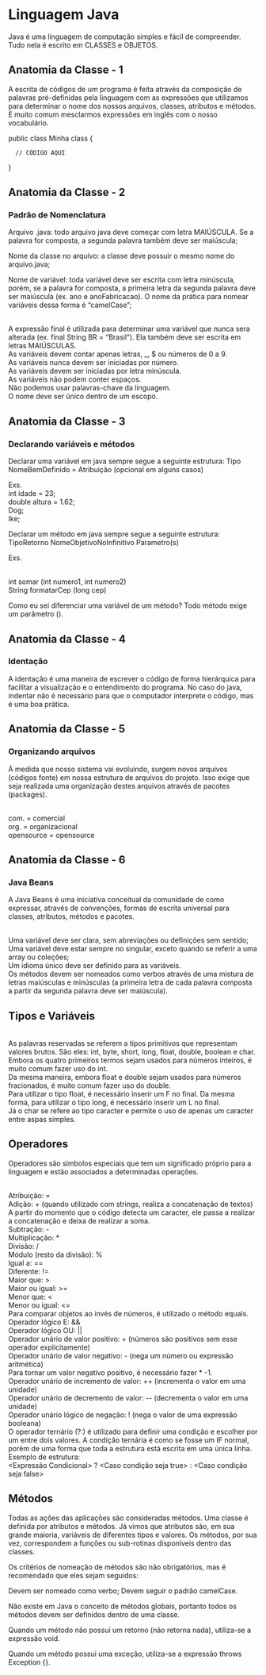 # Linguagem Java

Java é uma linguagem de computação simples e fácil de compreender. Tudo nela é escrito em CLASSES e OBJETOS.

## Anatomia da Classe - 1

A escrita de códigos de um programa é feita através da composição de palavras pré-definidas pela linguagem com as expressões que utilizamos para determinar o nome dos nossos arquivos, classes, atributos e métodos.
<br/>É muito comum mesclarmos expressões em inglês com o nosso vocabulário.

public class Minha class {

      // CÓDIGO AQUI
}

## Anatomia da Classe - 2
### Padrão de Nomenclatura

Arquivo .java: todo arquivo java deve começar com letra MAIÚSCULA. Se a palavra for composta, a segunda palavra também deve ser maiúscula;

Nome da classe no arquivo: a classe deve possuir o mesmo nome do arquivo.java;

Nome de variável: toda variável deve ser escrita com letra minúscula, porém, se a palavra for composta, a primeira letra da segunda palavra deve ser maiúscula (ex. ano e anoFabricacao). O nome da prática para nomear variáveis dessa forma é “camelCase”;

<br/>A expressão final é utilizada para determinar uma variável que nunca sera alterada (ex. final String BR = “Brasil”). Ela também deve ser escrita em letras MAIÚSCULAS.
<br/>As variáveis devem contar apenas letras, _, $ ou números de 0 a 9.
<br/>As variáveis nunca devem ser iniciadas por número.
<br/>As variáveis devem ser iniciadas por letra minúscula.
<br/>As variáveis não podem conter espaços.
<br/>Não podemos usar palavras-chave da linguagem.
<br/>O nome deve ser único dentro de um escopo.

## Anatomia da Classe - 3
### Declarando variáveis e métodos

Declarar uma variável em java sempre segue a seguinte estrutura:
Tipo NomeBemDefinido = Atribuição (opcional em alguns casos)

Exs.
<br/>int idade = 23;
<br/>double altura = 1.62;
<br/>Dog;
<br/>Ike;


Declarar um método em java sempre segue a seguinte estrutura:
TipoRetorno NomeObjetivoNoInfinitivo Parametro(s)

Exs.

<br/>int somar (int numero1, int numero2)
<br/>String formatarCep (long cep)

Como eu sei diferenciar uma variável de um método? Todo método exige um parâmetro ().

## Anatomia da Classe - 4
### Identação

A identação é uma maneira de escrever o código de forma hierárquica para facilitar a visualização e o entendimento do programa.
No caso do java, indentar não é necessário para que o computador interprete o código, mas é uma boa prática.

## Anatomia da Classe - 5
### Organizando arquivos

À medida que nosso sistema vai evoluindo, surgem novos arquivos (códigos fonte) em nossa estrutura de arquivos do projeto.
Isso exige que seja realizada uma organização destes arquivos através de pacotes (packages).

<br/>com. = comercial
<br/>org. = organizacional
<br/>opensource = opensource

## Anatomia da Classe - 6
### Java Beans

A Java Beans é uma iniciativa conceitual da comunidade de como expressar, através de convenções, formas de escrita universal para classes, atributos, métodos e pacotes.

<br/>Uma variável deve ser clara, sem abreviações ou definições sem sentido;
<br/>Uma variável deve estar sempre no singular, exceto quando se referir a  uma array ou coleções;
<br/>Um idioma único deve ser definido para as variáveis.
<br/>Os métodos devem ser nomeados como verbos através de uma mistura de letras maiúsculas e minúsculas (a primeira letra de cada palavra composta a partir da segunda palavra deve ser maiúscula). 

## Tipos e Variáveis

<br/>As palavras reservadas se referem a tipos primitivos que representam valores brutos. São eles: int, byte, short, long, float, double, boolean e char.
<br/>Embora os quatro primeiros termos sejam usados para números inteiros, é muito comum fazer uso do int.
<br/>Da mesma maneira, embora float e double sejam usados para números fracionados, é muito comum fazer uso do double.
<br/>Para utilizar o tipo float, é necessário inserir um F no final. Da mesma forma, para utilizar o tipo long, é necessário inserir um L no final.
<br/>Já o char se refere ao tipo caracter e permite o uso de apenas um caracter entre aspas simples.

## Operadores

Operadores são símbolos especiais que tem um significado próprio para a linguagem e estão associados a determinadas operações.

<br/>Atribuição: =
<br/>Adição: + (quando utilizado com strings, realiza a concatenação de textos)
<br/>A partir do momento que o código detecta um caracter, ele passa a realizar a concatenação e deixa de realizar a soma.
<br/>Subtração: -
<br/>Multiplicação: *
<br/>Divisão: /
<br/>Módulo (resto da divisão): %
<br/>Igual a: ==
<br/>Diferente: !=
<br/>Maior que: >
<br/>Maior ou igual: >=
<br/>Menor que: <
<br/>Menor ou igual: <=
<br/>Para comparar objetos ao invés de números, é utilizado o método equals.
<br/>Operador lógico E: &&
<br/>Operador lógico OU: ||
<br/>Operador unário de valor positivo: + (números são positivos sem esse operador explicitamente)
<br/>Operador unário de valor negativo: - (nega um número ou expressão aritmética)
<br/>Para tornar um valor negativo positivo, é necessário fazer * -1.
<br/>Operador unário de incremento de valor: ++ (incrementa o valor em uma unidade)
<br/>Operador unário de decremento de valor: -- (decrementa o valor em uma unidade)
<br/>Operador unário lógico de negação: ! (nega o valor de uma expressão booleana)
<br/>O operador ternário (?:) é utilizado para definir uma condição e escolher por um entre dois valores. A condição ternária é como se fosse um IF normal, porém de uma forma que toda a estrutura está escrita em uma única linha.
<br/>Exemplo de estrutura:
<br/><Expressão Condicional> ? <Caso condição seja true> : <Caso condição seja false>

## Métodos

Todas as ações das aplicações são consideradas métodos. Uma classe é definida por atributos e métodos.
Já vimos que atributos são, em sua grande maioria, variáveis de diferentes tipos e valores.
Os métodos, por sua vez, correspondem a funções ou sub-rotinas disponíveis dentro das classes.

Os critérios de nomeação de métodos são não obrigatórios, mas é recomendado que eles sejam seguidos:

Devem ser nomeado como verbo;
Devem seguir o padrão camelCase.

Não existe em Java o conceito de métodos globais, portanto todos os métodos devem ser definidos dentro de uma classe. 

Quando um método não possui um retorno (não retorna nada), utiliza-se a expressão void.

Quando um método possui uma exceção, utiliza-se a expressão throws Exception {}.
